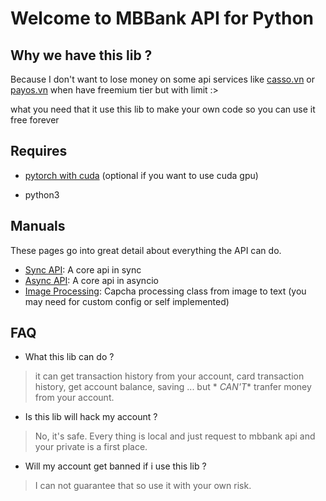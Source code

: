 # Welcome to MBBank API for Python

## Why we  have this lib ?

Because I don't want to lose money on some api services like [casso.vn](https://casso.vn/)
or [payos.vn](https://payos.vn/)
when have freemium tier but with limit :>

what you need that it use this lib to make your own code so you can use it free forever

## Requires
   - [pytorch with cuda](https://pytorch.org/get-started/locally/#start-locally) (optional if you want to use cuda gpu)

   - python3

## Manuals

These pages go into great detail about everything the API can do.

- [Sync API](api_document/sync_api.md): A core api in sync
- [Async API](api_document/async_api.md): A core api in asyncio
- [Image Processing](api_document/image_processing.md): Capcha processing class from image to text (you may need for
  custom config or self implemented)

## FAQ

- What this lib can do ?

> it can get transaction history from your account, card transaction history, get account balance, saving ... but *
*CAN'T** tranfer money from your account.

- Is this lib will hack my account ?

> No, it's safe. Every thing is local and just request to mbbank api and your private is a first place.

- Will my account get banned if i use this lib ?

> I can not guarantee that so use it with your own risk.